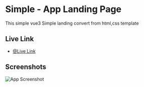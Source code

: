 
# Simple - App Landing Page

This simple vue3 Simple landing convert from html,css template

## Live Link

- [@Live Link](https://app-landing-page-vu3.netlify.app/)


## Screenshots

![App Screenshot](https://i.ibb.co/zrd6DYd/screencapture-localhost-5173-2023-07-17-13-05-59.png)

